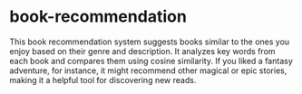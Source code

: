 # book-recommendation
This book recommendation system suggests books similar to the ones you enjoy based on their genre and description. It analyzes key words from each book and compares them using cosine similarity. If you liked a fantasy adventure, for instance, it might recommend other magical or epic stories, making it a helpful tool for discovering new reads.
